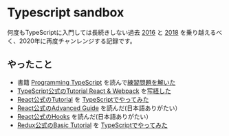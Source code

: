 # Typescript sandbox

何度もTypeScriptに入門しては長続きしない過去 [2016](https://github.com/akm/typescript_sandbox/tree/2016) と [2018](https://github.com/akm/typescript_sandbox/tree/2018) を乗り越えるべく、2020年に再度チャンレンジする記録です。

## やったこと

- 書籍 [Programming TypeScript](https://www.oreilly.co.jp/books/9784873119045/) を読んで[練習問題を解いた](https://github.com/akm/programming_typescri)
- [TypeScript公式のTutorial React & Webpack]() を[写経した](./react_and_webpack)
- [React公式のTutorial](https://reactjs.org/tutorial/tutorial.html) を [TypeScriptでやってみた](./react-tutorial-app)
- [React公式のAdvanced Guide](https://ja.reactjs.org/docs/accessibility.html) を読んだ(日本語ありがたい）
- [React公式のHooks](https://ja.reactjs.org/docs/hooks-intro.html) を読んだ(日本語ありがたい）
- [Redux公式のBasic Tutorial](https://redux.js.org/basics/example) を [TypeScriptでやってみた](./redux-basic-tutorial-todos)
